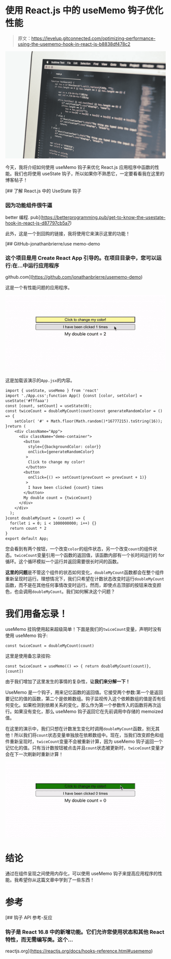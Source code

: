 # 使用 React.js 中的 useMemo 钩子优化性能

> 原文：<https://levelup.gitconnected.com/optimizing-performance-using-the-usememo-hook-in-react-js-b8838df478c2>

![](img/7c9147f4d70bc56a22f8b1ef23b5616b.png)

今天，我将介绍如何使用 useMemo 钩子来优化 React.js 应用程序中函数的性能。我们也将使用 useState 钩子，所以如果你不熟悉它，一定要看看我在这里的博客帖子！

[](https://betterprogramming.pub/get-to-know-the-usestate-hook-in-react-js-d87797cb5a7) [## 了解 React.js 中的 UseState 钩子

### 因为功能组件很牛逼

better 编程. pub](https://betterprogramming.pub/get-to-know-the-usestate-hook-in-react-js-d87797cb5a7) 

此外，这是一个到回购的链接，我将使用它来演示这里的功能！

[](https://github.com/jonathanbrierre/usememo-demo) [## GitHub-jonathanbrierre/use memo-demo

### 这个项目是用 Create React App 引导的。在项目目录中，您可以运行:在…中运行应用程序

github.com](https://github.com/jonathanbrierre/usememo-demo) 

这是一个有性能问题的应用程序。

![](img/65451c7e1d1e12f5e7be54f3e891313c.png)

这是加载该演示的`App.jsx`的内容。

```
import { useState, useMemo } from 'react'
import './App.css';function App() {const [color, setColor] = useState('#fffaaa')
const [count, setCount] = useState(0);
const twiceCount = doubleMyCount(count)const generateRandomColor = () => {
    setColor( '#' + Math.floor(Math.random()*16777215).toString(16));
}return (
    <div className="App">
      <div className="demo-container">
        <button 
          style={{backgroundColor: color}} 
          onClick={generateRandomColor} 
         >
          Click to change my color!
         </button>
        <button 
          onClick={() => setCount(prevCount => prevCount + 1)}
         >
          I have been clicked {count} times
        </button>
        My double count = {twiceCount}
      </div>
    </div>
  );
}const doubleMyCount = (count) => {
  for(let i = 0; i < 1000000000; i++) {}
  return count * 2
}
export default App;
```

您会看到有两个按钮，一个改变`color`的组件状态，另一个改变`count`的组件状态。`twiceCount`变量引用一个函数的返回值，该函数内部有一个长时间运行的 for 循环。这个循环模拟一个运行并返回需要很长时间的函数。

**这里的问题**是不管这个组件的状态如何变化，`doubleMyCount`函数都会在整个组件重新呈现时运行。理想情况下，我们只希望在计数状态改变时运行`doubleMyCount`函数，而不是在其他任何事情改变时运行。然而，即使点击顶部的按钮来改变颜色，也会调用`doubleMyCount`。我们如何解决这个问题？

# **我们用备忘录！**

useMemo 挂钩使用起来超级简单！下面是我们的`twiceCount`变量，声明时没有使用 useMemo 钩子:

```
const twiceCount = doubleMyCount(count)
```

这里是使用备忘录挂钩:

```
const twiceCount = useMemo(() => { return doubleMyCount(count)}, [count])
```

由于我们增加了这里发生的事情的复杂性，**让我们来分解一下！**

UseMemo 是一个钩子，用来记忆函数的返回值。它接受两个参数:第一个是返回要记忆的值的函数，第二个是依赖数组。钩子监视传入这个依赖数组的值是否有任何变化。如果检测到依赖关系的变化，那么作为第一个参数传入的函数将再次运行。如果没有变化，那么 useMemo 钩子返回它在先前调用中存储的 memoized 值。

在这里的演示中，我们只想在计数发生变化时调用`doubleMyCount`函数，别无其他！所以我们将`count`状态变量单独放在依赖数组中。现在，当我们改变颜色和组件重新呈现时，`twiceCount`变量不会被重新计算，因为 useMemo 钩子返回一个记忆化的值。只有当计数按钮被点击并且`count`状态被更新时，`twiceCount`变量才会在下一次刷新时重新计算！

![](img/79151c07319349630bdf07db311cee80.png)

# 结论

通过在组件呈现之间使用内存化，可以使用 useMemo 钩子来提高应用程序的性能。我希望你从这篇文章中学到了一些东西！

# 参考

[](https://reactjs.org/docs/hooks-reference.html#usememo) [## 钩子 API 参考-反应

### 钩子是 React 16.8 中的新增功能。它们允许您使用状态和其他 React 特性，而无需编写类。这个…

reactjs.org](https://reactjs.org/docs/hooks-reference.html#usememo)